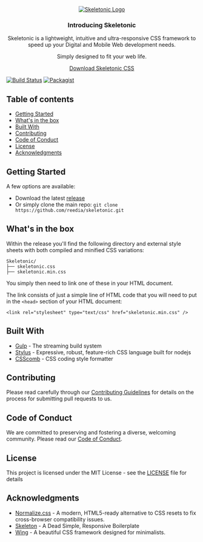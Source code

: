 <p align="center">
	<a href="http://skeletonic.io">
		<img src="https://github.com/reedia/skeletonic/raw/master/images/skeletonic.png" alt="Skeletonic Logo"  />
	</a>  
</p>

<h3 align="center">Introducing Skeletonic</h3>

<p align="center">Skeletonic is a lightweight, intuitive and ultra-responsive CSS framework to speed up your Digital and Mobile Web development needs.</p>
<p align="center">Simply designed to fit your web life.</p>
<p align="center"><a href="https://github.com/reedia/skeletonic/archive/v0.0.1.zip">Download Skeletonic CSS</a></p>

[![Build Status](https://travis-ci.org/reedia/skeletonic.svg?branch=master)](https://travis-ci.org/reedia/skeletonic)
[![Packagist](https://img.shields.io/badge/license-MIT-blue.svg)](https://skeletonic.github.io/license)

## Table of contents

-   [Getting Started](#getting-started)
-   [What's in the box](#whats-in-the-box)
-   [Built With](#built-with)
-   [Contributing](#contributing)
-   [Code of Conduct](#code-of-conduct)
-   [License](#license)
-   [Acknowledgments](#acknowledgments)

## Getting Started

A few options are available:

-   Download the latest [release](https://github.com/reedia/skeletonic/archive/v0.0.1.zip)
-   Or simply clone the main repo: `git clone https://github.com/reedia/skeletonic.git`

## What's in the box

Within the release you'll find the following directory and external style sheets with both compiled and minified CSS variations:

```
Skeletonic/
├── skeletonic.css
├── skeletonic.min.css
```

You simply then need to link one of these in your HTML document.

The link consists of just a simple line of HTML code that you will need to put in the ```<head>```  section of your HTML document:

```
<link rel="stylesheet" type="text/css" href="skeletonic.min.css" />
```

## Built With
-   [Gulp](https://gulpjs.com/) - The streaming build system
-   [Stylus](http://stylus-lang.com/) - Expressive, robust, feature-rich CSS language built for nodejs
-   [CSScomb](http://csscomb.com/) - CSS coding style formatter

## Contributing

Please read carefully through our [Contributing Guidelines](https://github.com/reedia/skeletonic/blob/master/CONTRIBUTING.md) for details on the process for submitting pull requests to us.

## Code of Conduct
We are committed to preserving and fostering a diverse, welcoming community. Please read our [Code of Conduct](https://github.com/reedia/skeletonic/blob/master/CODE_OF_CONDUCT.md).

## License

This project is licensed under the MIT License - see the [LICENSE](https://github.com/reedia/skeletonic/blob/master/LICENSE) file for details

## Acknowledgments
-   [Normalize.css](http://necolas.github.io/normalize.css/) - A modern, HTML5-ready alternative to CSS resets to fix cross-browser compatibility issues.
-   [Skeleton](http://www.getskeleton.com) - A Dead Simple, Responsive Boilerplate
-   [Wing](http://www.getskeleton.com) - A beautiful CSS framework designed for minimalists.
